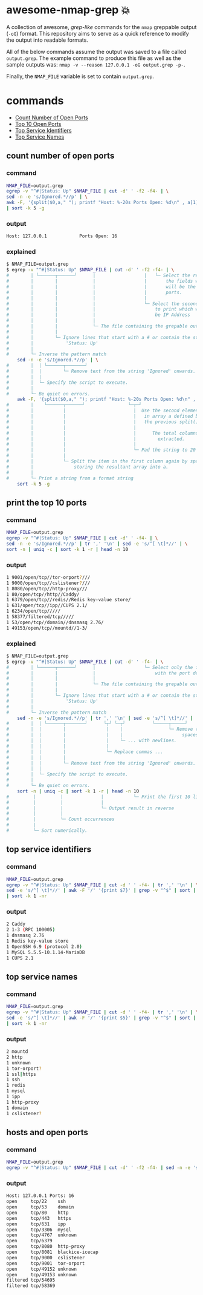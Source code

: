 # awesome-nmap-grep 💥

A collection of awesome, _grep-like_ commands for the `nmap` greppable output
(`-oG`) format. This repository aims to serve as a quick reference to modify the
 output into readable formats.

All of the below commands assume the output was saved to a file called
`output.grep`. The example command to produce this file as well as the sample
outputs was: `nmap -v --reason 127.0.0.1 -oG output.grep -p-`.

Finally, the `NMAP_FILE` variable is set to contain `output.grep`.

# commands
* [Count Number of Open Ports](#count-number-of-open-ports)
* [Top 10 Open Ports](#print-the-top-10-ports)
* [Top Service Identifiers](#top-service-identifiers)
* [Top Service Names](#top-service-names)

## count number of open ports

### command
```bash
NMAP_FILE=output.grep
egrep -v "^#|Status: Up" $NMAP_FILE | cut -d' ' -f2 -f4- | \
sed -n -e 's/Ignored.*//p' | \
awk -F, '{split($0,a," "); printf "Host: %-20s Ports Open: %d\n" , a[1], NF}' \
| sort -k 5 -g
```

### output
```bash
Host: 127.0.0.1            Ports Open: 16
```

### explained
```bash
$ NMAP_FILE=output.grep
$ egrep -v "^#|Status: Up" $NMAP_FILE | cut -d' ' -f2 -f4- | \
#        | └──────┬──────┘      |                  |   └─ Select the rest of
#        |        |             |                  |       the fields which
#        |        |             |                  |       will be the open
#        |        |             |                  |       ports.
#        |        |             |                  |
#        |        |             |                  └─ Select the second field
#        |        |             |                      to print which will
#        |        |             |                      be IP Address
#        |        |             |
#        |        |             └─ The file containing the grepable output.
#        |        |
#        |        └─ Ignore lines that start with a # or contain the string
#        |            'Status: Up'
#        |
#        └─ Inverse the pattern match
    sed -n -e 's/Ignored.*//p' | \
#        |  | └──────┬───────┘
#        |  |        └─ Remove text from the string 'Ignored' onwards.
#        |  |
#        |  └─ Specify the script to execute.
#        |
#        └─ Be quiet on errors.
    awk -F, '{split($0,a," "); printf "Host: %-20s Ports Open: %d\n" , a[1], NF}' | \
#        |    └──────┬──────┘                └─┬─┘                     └─┬─┘ |
#        |           |                         |  Use the second element ┘   |            
#        |           |                         |   in array a defined by     |
#        |           |                         |   the previous split().     |
#        |           |                         |                             |
#        |           |                         |      The total columns ─────┘
#        |           |                         |        extracted.
#        |           |                         |      
#        |           |                         └─ Pad the string to 20 spaces.
#        |           |                     
#        |           └─ Split the item in the first column again by space,
#        |               storing the resultant array into a.
#        |
#        └─ Print a string from a format string
    sort -k 5 -g
```

## print the top 10 ports

### command
```bash
NMAP_FILE=output.grep
egrep -v "^#|Status: Up" $NMAP_FILE | cut -d' ' -f4- | \
sed -n -e 's/Ignored.*//p' | tr ',' '\n' | sed -e 's/^[ \t]*//' | \
sort -n | uniq -c | sort -k 1 -r | head -n 10
```

### output
```bash
1 9001/open/tcp//tor-orport?///
1 9000/open/tcp//cslistener?///
1 8080/open/tcp//http-proxy///
1 80/open/tcp//http//Caddy/
1 6379/open/tcp//redis//Redis key-value store/
1 631/open/tcp//ipp//CUPS 2.1/
1 6234/open/tcp/////
1 58377/filtered/tcp/////
1 53/open/tcp//domain//dnsmasq 2.76/
1 49153/open/tcp//mountd//1-3/
```

### explained
```bash
$ NMAP_FILE=output.grep
$ egrep -v "^#|Status: Up" $NMAP_FILE | cut -d' ' -f4- | \
#        | └──────┬──────┘      |                  └─ Select only the fields
#        |        |             |                      with the port details.
#        |        |             |
#        |        |             └─ The file containing the grepable output.
#        |        |
#        |        └─ Ignore lines that start with a # or contain the string
#        |            'Status: Up'
#        |
#        └─ Inverse the pattern match
    sed -n -e 's/Ignored.*//p' | tr ',' '\n' | sed -e 's/^[ \t]*//' |  \
#        |  | └──────┬───────┘      └┬┘ └─┬┘          └─────┬─────┘
#        |  |        |               |    |                 └─ Remove tabs and
#        |  |        |               |    |                      spaces.
#        |  |        |               |    └─ ... with newlines.
#        |  |        |               |
#        |  |        |               └─ Replace commas ...
#        |  |        |
#        |  |        └─ Remove text from the string 'Ignored' onwards.
#        |  |
#        |  └─ Specify the script to execute.
#        |
#        └─ Be quiet on errors.
    sort -n | uniq -c | sort -k 1 -r | head -n 10
#         |         |              |           └─ Print the first 10 lines.
#         |         |              |
#         |         |              └─ Output result in reverse
#         |         |
#         |         └─ Count occurrences
#         |
#         └─ Sort numerically.
```

## top service identifiers

### command
```bash
NMAP_FILE=output.grep
egrep -v "^#|Status: Up" $NMAP_FILE | cut -d ' ' -f4- | tr ',' '\n' | \
sed -e 's/^[ \t]*//' | awk -F '/' '{print $7}' | grep -v "^$" | sort | uniq -c \
| sort -k 1 -nr
```

### output
```bash
2 Caddy
2 1-3 (RPC 100005)
1 dnsmasq 2.76
1 Redis key-value store
1 OpenSSH 6.9 (protocol 2.0)
1 MySQL 5.5.5-10.1.14-MariaDB
1 CUPS 2.1
```

## top service names

### command

```bash
NMAP_FILE=output.grep
egrep -v "^#|Status: Up" $NMAP_FILE | cut -d ' ' -f4- | tr ',' '\n' | \
sed -e 's/^[ \t]*//' | awk -F '/' '{print $5}' | grep -v "^$" | sort | uniq -c \
| sort -k 1 -nr
```

### output
```bash
2 mountd
2 http
1 unknown
1 tor-orport?
1 ssl|https
1 ssh
1 redis
1 mysql
1 ipp
1 http-proxy
1 domain
1 cslistener?
```

## hosts and open ports

### command
```bash
NMAP_FILE=output.grep
egrep -v "^#|Status: Up" $NMAP_FILE | cut -d' ' -f2 -f4- | sed -n -e 's/Ignored.*//p'  | awk '{print "Host: " $1 " Ports: " NF-1; for (i=2; i<=NF; i++) { split($i,a,"/"); printf "%-8s %s/%-5s %s\n" , a[2], a[3], a[1], a[5]}; }'
```

### output
```bash
Host: 127.0.0.1 Ports: 16
open     tcp/22    ssh
open     tcp/53    domain
open     tcp/80    http
open     tcp/443   https
open     tcp/631   ipp
open     tcp/3306  mysql
open     tcp/4767  unknown
open     tcp/6379
open     tcp/8080  http-proxy
open     tcp/8081  blackice-icecap
open     tcp/9000  cslistener
open     tcp/9001  tor-orport
open     tcp/49152 unknown
open     tcp/49153 unknown
filtered tcp/54695
filtered tcp/58369
```
